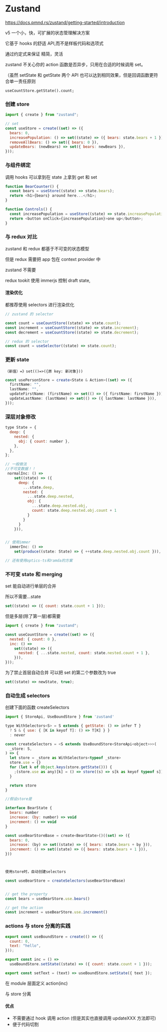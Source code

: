 # Zustand

https://docs.pmnd.rs/zustand/getting-started/introduction

v5
一个小，快，可扩展的状态管理解决方案

它基于 hooks 的舒适 API,而不是样板代码和选项式

通过约定式来保证 精简，灵活

zustand 不关心你的 action 函数是否异步，只用在合适的时候调用 set。

（虽然 setState 和 getState 两个 API 也可以达到相同效果，但是回调函数更符合单一责任原则

```
useCountStore.getState().count;
```

### 创建 store

```js
import { create } from "zustand";

// set
const useStore = create((set) => ({
  bears: 0,
  increasePopulation: () => set((state) => ({ bears: state.bears + 1 })),
  removeAllBears: () => set({ bears: 0 }),
  updateBears: (newBears) => set({ bears: newBears }),
}));
```

### 与组件绑定

调用 hooks 可以拿到在 state 上拿到 get 和 set

```js
function BearCounter() {
  const bears = useStore((state) => state.bears);
  return <h1>{bears} around here...</h1>;
}

function Controls() {
  const increasePopulation = useStore((state) => state.increasePopulation);
  return <button onClick={increasePopulation}>one up</button>;
}
```

### 与 redux 对比

zustand 和 redux 都基于不可变的状态模型

但是 redux 需要把 app 包在 context provider 中

zustand 不需要

redux tookit 使用 immerjs 控制 draft state,

#### 渲染优化

都推荐使用 selectors 进行渲染优化

```js
// zustand 的 selector

const count = useCountStore((state) => state.count);
const increment = useCountStore((state) => state.increment);
const decrement = useCountStore((state) => state.decrement);

// redux 的 selector
const count = useSelector((state) => state.count);
```

### 更新 state

`（新值）=》set(()=>({原 key: 新对象}))`

```ts
const usePersonStore = create<State & Action>((set) => ({
  firstName: "",
  lastName: "",
  updateFirstName: (firstName) => set(() => ({ firstName: firstName })),
  updateLastName: (lastName) => set(() => ({ lastName: lastName })),
}));
```

### 深层对象修改

```js
type State = {
  deep: {
    nested: {
      obj: { count: number },
    },
  },
};
```

```js
// 一般做法
//不可变数据！！
 normalInc: () =>
    set((state) => ({
      deep: {
        ...state.deep,
        nested: {
          ...state.deep.nested,
          obj: {
            ...state.deep.nested.obj,
            count: state.deep.nested.obj.count + 1
          }
        }
      }
    })),


// 使用immer
  immerInc: () =>
    set(produce((state: State) => { ++state.deep.nested.obj.count })),

// 还有使用optics-ts和ramda的方案
```

### 不可变 state 和 merging

set 能自动进行单层的合并

所以不需要...state

```js
set((state) => ({ count: state.count + 1 }));
```

但是多层(除了第一层)都需要

```js
import { create } from "zustand";

const useCountStore = create((set) => ({
  nested: { count: 0 },
  inc: () =>
    set((state) => ({
      nested: { ...state.nested, count: state.nested.count + 1 },
    })),
}));
```

为了禁止首层自动合并
可以把 set 的第二个参数改为 true

```js
set((state) => newState, true);
```

### 自动生成 selectors

创建下面的函数 createSelectors

```js
import { StoreApi, UseBoundStore } from 'zustand'

type WithSelectors<S> = S extends { getState: () => infer T }
  ? S & { use: { [K in keyof T]: () => T[K] } }
  : never

const createSelectors = <S extends UseBoundStore<StoreApi<object>>>(
  _store: S,
) => {
  let store = _store as WithSelectors<typeof _store>
  store.use = {}
  for (let k of Object.keys(store.getState())) {
    ;(store.use as any)[k] = () => store((s) => s[k as keyof typeof s])
  }

  return store
}

```

```js
//假设store是

interface BearState {
  bears: number
  increase: (by: number) => void
  increment: () => void
}

const useBearStoreBase = create<BearState>()((set) => ({
  bears: 0,
  increase: (by) => set((state) => ({ bears: state.bears + by })),
  increment: () => set((state) => ({ bears: state.bears + 1 })),
}))



使用store时，自动创建selectors

const useBearStore = createSelectors(useBearStoreBase)


// get the property
const bears = useBearStore.use.bears()

// get the action
const increment = useBearStore.use.increment()
```

### actions 与 store 分离的实践

```js
export const useBoundStore = create(() => ({
  count: 0,
  text: "hello",
}));

export const inc = () =>
  useBoundStore.setState((state) => ({ count: state.count + 1 }));

export const setText = (text) => useBoundStore.setState({ text });
```

在 module 层面定义 action(inc)

与 store 分离

#### 优点

- 不需要通过 hook 调用 action
  (但是其实也直接调用 updateXXX 方法即可)
- 便于代码切割

